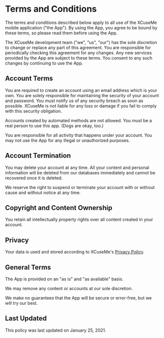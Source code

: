 # Terms and Conditions

The terms and conditions described below apply to all use of the XCuseMe mobile application ("the App"). By using the App, you agree to be bound by these terms, so please read them before using the App.

The XCuseMe development team ("we", "us", "our") has the sole discretion to change or replace any part of this agreement. You are responsible for periodically checking this agreement for any changes. Any new services provided by the App are subject to these terms. You consent to any such changes by continuing to use the App.

## Account Terms

You are required to create an account using an email address which is your own. You are solely responsible for maintaining the security of your account and password. You must notify us of any security breach as soon as possible. XCuseMe is not liable for any loss or damage if you fail to comply with this security obligation.

Accounts created by automated methods are not allowed. You must be a real person to use this app. (Dogs are okay, too.)

You are responsible for all activity that happens under your account. You may not use the App for any illegal or unauthorized purposes.

## Account Termination

You may delete your account at any time. All your content and personal information will be deleted from our databases immediately and cannot be recovered once it is deleted.

We reserve the right to suspend or terminate your account with or without cause and without notice at any time. 

## Copyright and Content Ownership

You retain all intellectually property rights over all content created in your account. 

## Privacy

Your data is used and stored according to XCuseMe's [Privacy Policy](https://github.com/unterkoefler/xcuseme/blob/master/privacy.md).

## General Terms

The App is provided on an "as is" and "as available" basis.

We may remove any content or accounts at our sole discretion.

We make no guarantees that the App will be secure or error-free, but we will try our best.

## Last Updated 

This policy was last updated on January 25, 2021.
